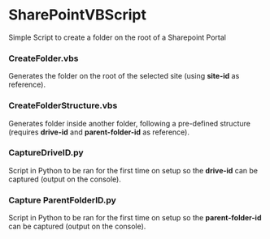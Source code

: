 # SharePointVBScript
Simple Script to create a folder on the root of a Sharepoint Portal

### CreateFolder.vbs
Generates the folder on the root of the selected site (using **site-id** as reference).

### CreateFolderStructure.vbs
Generates folder inside another folder, following a pre-defined structure (requires **drive-id** and **parent-folder-id** as reference).

### CaptureDriveID.py
Script in Python to be ran for the first time on setup so the **drive-id** can be captured (output on the console).

### Capture ParentFolderID.py
Script in Python to be ran for the first time on setup so the **parent-folder-id** can be captured (output on the console).

